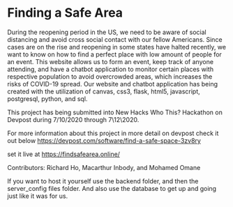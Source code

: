 # Finding a Safe Area

During the reopening period in the US, we need to be aware of social distancing and avoid cross social contact with our fellow Americans. Since cases are on the rise and reopening in some states have halted recently, we want to know on how to find a perfect place with low amount of people for an event. This website allows us to form an event, keep track of anyone attending, and have a chatbot application to monitor certain places with respective population to avoid overcrowded areas, which increases the risks of COVID-19 spread. Our website and chatbot application has being created with the utilization of canvas, css3, flask, html5, javascript, postgresql, python, and sql. 

This project has being submitted into New Hacks Who This? Hackathon on Devpost during 7/10/2020 through 7\12\2020.

For more information about this project in more detail on devpost check it out below
https://devpost.com/software/find-a-safe-space-3zv8ry

set it live at https://findsafearea.online/

Contributors: Richard Ho, Macarthur Inbody, and Mohamed Omane

If you want to host it yourself use the backend folder, and then the server_config files folder. And also use the database to get up and going just like it was for us.


